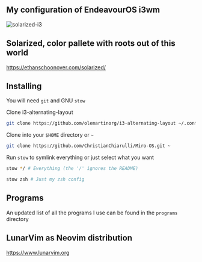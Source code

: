 ## My configuration of EndeavourOS i3wm

![solarized-i3](https://user-images.githubusercontent.com/35846412/171958780-f1fc9dc6-b91c-42a3-9bf5-6acbfb98beaf.png)

## Solarized, color pallete with roots out of this world

https://ethanschoonover.com/solarized/

## Installing

You will need `git` and GNU `stow`

Clone i3-alternating-layout

```bash
git clone https://github.com/olemartinorg/i3-alternating-layout ~/.config/i3

```

Clone into your `$HOME` directory or `~`
```bash
git clone https://github.com/ChristianChiarulli/Miro-OS.git ~
```
Run `stow` to symlink everything or just select what you want

```bash
stow */ # Everything (the '/' ignores the README)
```

```bash
stow zsh # Just my zsh config
```

## Programs

An updated list of all the programs I use can be found in the `programs` directory

## LunarVim as Neovim distribution 

https://www.lunarvim.org


